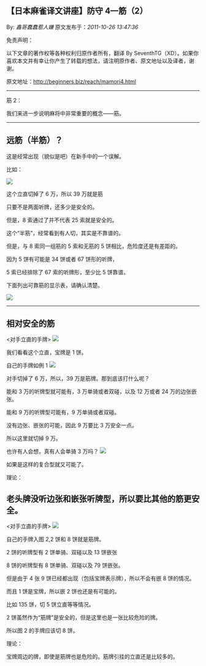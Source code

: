 ## 【日本麻雀译文讲座】防守 4—筋（2）

By: _鑫哥蠢蠢惹人嫌_ 原文发布于：_2011-10-26 13:47:36_

免责声明：

以下文章的著作权等各种权利归原作者所有，翻译 By
SeventhTG（XD）。如果你喜欢本文并有幸让你产生了转载的想法，请注明原作者、原文地址以及译者，谢谢。

原文地址：http://beginners.biz/reach/mamori4.html

---

筋 2：

我们来进一步说明麻将中非常重要的概念——筋。

---

## 远筋（半筋）？

这是经常出现（貌似是吧）在新手中的一个误解。

比如：

![](http://s3.sinaimg.cn/middle/7f78b76fgafb9d982c532&690)

这个立直切掉了 6 万，所以 39 万就是筋

只要不是两面听牌，还多少是安全的。

但是，8 索通过了并不代表 25 索就是安全的。

这个“半筋”，经常看到有人切，其实是不靠谱的。

但是，与 8 索同一组筋的 5 索和无筋的 5 饼相比，危险度还是有差距的。

因为 5 饼有可能是 34 饼或者 67 饼形的听牌，

5 索已经排除了 67 索的听牌形，至少比 5 饼靠谱。

下面列出可靠筋的显示表，请确认清楚。

![](http://s6.sinaimg.cn/middle/7f78b76fgafba5b2047f5&690)

---

## 相对安全的筋

<对手立直的手牌>
![](http://s4.sinaimg.cn/middle/7f78b76fgafba63bccd13&690)

我们看看这个立直，宝牌是 1 饼。

自己的手牌如例 1
![](http://s12.sinaimg.cn/middle/7f78b76fgafba78d648cb&690)

对手切掉了 6 万，所以，39 万是筋牌。那到底该打什么呢？

能和 3 万的听牌型就可能有，3 万单骑或者双碰，以及 12 万或者 24 万的边张嵌张。

能和 9 万的听牌型可能有，9 万单骑或者双碰。

没有边张、嵌张的可能，因此 9 万要比 3 万安全一点。

所以这里就切掉 9 万。

也许有人会想，真有人会单骑 3 万吗？
![](http://s16.sinaimg.cn/middle/7f78b76fgafbaa727293f&690)

如果是这样的复合型就又可能了。

理论：

## 老头牌没听边张和嵌张听牌型，所以要比其他的筋更安全。

<对手立直的手牌>
![](http://s4.sinaimg.cn/middle/7f78b76fgb02d3b717c83&690)

自己的手牌入图 2,2 饼和 8 饼就是筋牌。

2 饼的听牌型有 2 饼单骑、双碰以及 13 饼嵌张

8 饼的听牌型有 8 饼单骑、双碰以及 79 饼嵌张。

但是由于 4 张 9 饼已经都出现（包括宝牌表示牌），所以不会有嵌 8 饼的情况。

而且 1 饼是宝牌，所以嵌 2 饼也还是有可能的。

比如 135 饼，切 5 饼立直等等情况。

2 饼虽然作为“筋牌”是安全的，但是这里也是一张比较危险的牌。

所以图 2 的手牌应该切 8 饼。

理论：

宝牌周边的牌，即使是筋牌也是危险的。筋牌引挂的立直还是比较多的。
